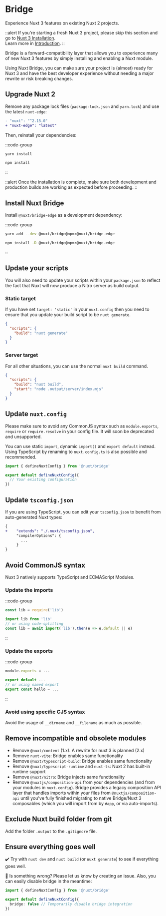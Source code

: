 # Bridge

Experience Nuxt 3 features on existing Nuxt 2 projects.

::alert
If you're starting a fresh Nuxt 3 project, please skip this section and go to [Nuxt 3 Installation](/getting-started/installation).<br>
Learn more in [Introduction](/getting-started/introduction).
::

Bridge is a forward-compatibility layer that allows you to experience many of new Nuxt 3 features by simply installing and enabling a Nuxt module.

Using Nuxt Bridge, you can make sure your project is (almost) ready for Nuxt 3 and have the best developer experience without needing a major rewrite or risk breaking changes.

## Upgrade Nuxt 2

Remove any package lock files (`package-lock.json` and `yarn.lock`) and use the latest `nuxt-edge`:

```diff [package.json]
- "nuxt": "^2.15.0"
+ "nuxt-edge": "latest"
```

Then, reinstall your dependencies:

::code-group

```bash [Yarn]
yarn install
```

```bash [NPM]
npm install
```

::

::alert
Once the installation is complete, make sure both development and production builds are working as expected before proceeding.
::

## Install Nuxt Bridge

Install `@nuxt/bridge-edge` as a development dependency:

::code-group

```bash [Yarn]
yarn add --dev @nuxt/bridge@npm:@nuxt/bridge-edge
```

```bash [NPM]
npm install -D @nuxt/bridge@npm:@nuxt/bridge-edge
```

::

## Update your scripts

You will also need to update your scripts within your `package.json` to reflect the fact that Nuxt will now produce a Nitro server as build output.

### Static target

If you have set `target: 'static'` in your `nuxt.config` then you need to ensure that you update your build script to be `nuxt generate`.

```json [package.json]
{
  "scripts": {
    "build": "nuxt generate"
  }
}
```

### Server target

For all other situations, you can use the normal `nuxt build` command.

```json [package.json]
{
  "scripts": {
    "build": "nuxt build",
    "start": "node .output/server/index.mjs"
  }
}
```

## Update `nuxt.config`

Please make sure to avoid any CommonJS syntax such as `module.exports`, `require` or `require.resolve` in your config file. It will soon be deprecated and unsupported.

You can use static `import`, dynamic `import()` and `export default` instead. Using TypeScript by renaming to `nuxt.config.ts` is also possible and recommended.

```ts [nuxt.config.js|ts]
import { defineNuxtConfig } from '@nuxt/bridge'

export default defineNuxtConfig({
  // Your existing configuration
})
```

## Update `tsconfig.json`

If you are using TypeScript, you can edit your `tsconfig.json` to benefit from auto-generated Nuxt types:

```diff [tsconfig.json]
{
+    "extends": "./.nuxt/tsconfig.json",
     "compilerOptions": {
       ...
     }
}
```

## Avoid CommonJS syntax

Nuxt 3 natively supports TypeScript and ECMAScript Modules.

### Update the imports

::code-group

```js [Before]
const lib = require('lib')
```

```js [After]
import lib from 'lib'
// or using code-splitting
const lib = await import('lib').then(e => e.default || e)
```

::

### Update the exports

::code-group

```js [Before]
module.exports = ...
```

```js [After]
export default ...
// or using named export
export const hello = ...
```

::

### Avoid using specific CJS syntax

Avoid the usage of `__dirname` and `__filename` as much as possible.

## Remove incompatible and obsolete modules

- Remove `@nuxt/content` (1.x). A rewrite for nuxt 3 is planned (2.x)
- Remove `nuxt-vite`: Bridge enables same functionality
- Remove `@nuxt/typescript-build`: Bridge enables same functionality
- Remove `@nuxt/typescript-runtime` and `nuxt-ts`: Nuxt 2 has built-in runtime support
- Remove `@nuxt/nitro`: Bridge injects same functionality
- Remove `@nuxtjs/composition-api` from your dependencies (and from your modules in `nuxt.config`). Bridge provides a legacy composition API layer that handles imports within your files from `@nuxtjs/composition-api` until you've fully finished migrating to native Bridge/Nuxt 3 composables (which you will import from by `#app`, or via auto-imports).

## Exclude Nuxt build folder from git

Add the folder `.output` to the `.gitignore` file.

## Ensure everything goes well

✔️ Try with `nuxt dev` and `nuxt build` (or `nuxt generate`) to see if everything goes well.

🐛 Is something wrong? Please let us know by creating an issue. Also, you can easily disable bridge in the meantime:

```ts [nuxt.config.js|ts]
import { defineNuxtConfig } from '@nuxt/bridge'

export default defineNuxtConfig({
  bridge: false // Temporarily disable bridge integration
})
```
